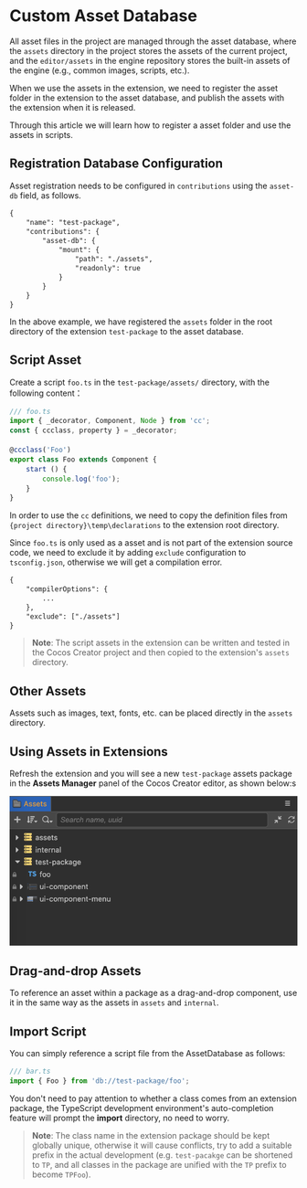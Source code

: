 # Custom Asset Database

All asset files in the project are managed through the asset database, where the `assets` directory in the project stores the assets of the current project, and the `editor/assets` in the engine repository stores the built-in assets of the engine (e.g., common images, scripts, etc.).

When we use the assets in the extension, we need to register the asset folder in the extension to the asset database, and publish the assets with the extension when it is released.

Through this article we will learn how to register a asset folder and use the assets in scripts.

## Registration Database Configuration

Asset registration needs to be configured in `contributions` using the `asset-db` field, as follows.

```json5
{
    "name": "test-package",
    "contributions": {
        "asset-db": {
            "mount": {
                "path": "./assets",
                "readonly": true
            }
        }
    }
}
```

In the above example, we have registered the `assets` folder in the root directory of the extension `test-package` to the asset database.

## Script Asset

Create a script `foo.ts` in the `test-package/assets/` directory, with the following content：

```typescript
/// foo.ts
import { _decorator, Component, Node } from 'cc';
const { ccclass, property } = _decorator;
 
@ccclass('Foo')
export class Foo extends Component {
    start () {
        console.log('foo');
    }
}
```

In order to use the `cc` definitions, we need to copy the definition files from `{project directory}\temp\declarations` to the extension root directory.

Since `foo.ts` is only used as a asset and is not part of the extension source code, we need to exclude it by adding `exclude` configuration to `tsconfig.json`, otherwise we will get a compilation error.

```json5
{
    "compilerOptions": { 
        ... 
    },
    "exclude": ["./assets"]
}
```

> **Note**: The script assets in the extension can be written and tested in the Cocos Creator project and then copied to the extension's `assets` directory.

## Other Assets

Assets such as images, text, fonts, etc. can be placed directly in the `assets` directory.

## Using Assets in Extensions

Refresh the extension and you will see a new `test-package` assets package in the **Assets Manager** panel of the Cocos Creator editor, as shown below:s

![extension-database](./image/extension-database.png)

## Drag-and-drop Assets

To reference an asset within a package as a drag-and-drop component, use it in the same way as the assets in `assets` and `internal`.

## Import Script

You can simply reference a script file from the AssetDatabase as follows:

```typescript
/// bar.ts
import { Foo } from 'db://test-package/foo';
```

You don't need to pay attention to whether a class comes from an extension package, the TypeScript development environment's auto-completion feature will prompt the **import** directory, no need to worry.

> **Note**: The class name in the extension package should be kept globally unique, otherwise it will cause conflicts, try to add a suitable prefix in the actual development (e.g. `test-pacakge` can be shortened to `TP`, and all classes in the package are unified with the `TP` prefix to become `TPFoo`).
